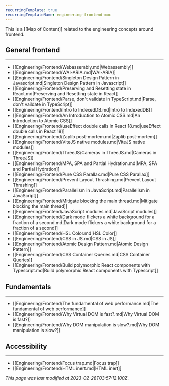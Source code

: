 ```yaml
---
recurringTemplate: true
recurringTemplateName: engineering-frontend-moc
---
```


This is a [[Map of Content]] related to the engineering concepts around frontend.

## General frontend
---
- [[Engineering/Frontend/Webassembly.md|Webassembly]]
- [[Engineering/Frontend/WAI-ARIA.md|WAI-ARIA]]
- [[Engineering/Frontend/Singleton Design Pattern in Javascript.md|Singleton Design Pattern in Javascript]]
- [[Engineering/Frontend/Preserving and Resetting state in React.md|Preserving and Resetting state in React]]
- [[Engineering/Frontend/Parse, don't vaildate in TypeScript.md|Parse, don't vaildate in TypeScript]]
- [[Engineering/Frontend/Intro to IndexedDB.md|Intro to IndexedDB]]
- [[Engineering/Frontend/An Introduction to Atomic CSS.md|An Introduction to Atomic CSS]]
- [[Engineering/Frontend/useEffect double calls in React 18.md|useEffect double calls in React 18]]
- [[Engineering/Frontend/Zaplib post-mortem.md|Zaplib post-mortem]]
- [[Engineering/Frontend/ViteJS native modules.md|ViteJS native modules]]
- [[Engineering/Frontend/ThreeJS/Cameras in ThreeJS.md|Cameras in ThreeJS]]
- [[Engineering/Frontend/MPA, SPA and Partial Hydration.md|MPA, SPA and Partial Hydration]]
- [[Engineering/Frontend/Pure CSS Parallax.md|Pure CSS Parallax]]
- [[Engineering/Frontend/Prevent Layout Thrashing.md|Prevent Layout Thrashing]]
- [[Engineering/Frontend/Parallelism in JavaScript.md|Parallelism in JavaScript]]
- [[Engineering/Frontend/Mitigate blocking the main thread.md|Mitigate blocking the main thread]]
- [[Engineering/Frontend/JavaScript modules.md|JavaScript modules]]
- [[Engineering/Frontend/Dark mode flickers a white background for a fraction of a second.md|Dark mode flickers a white background for a fraction of a second]]
- [[Engineering/Frontend/HSL Color.md|HSL Color]]
- [[Engineering/Frontend/CSS in JS.md|CSS in JS]]
- [[Engineering/Frontend/Atomic Design Pattern.md|Atomic Design Pattern]]
- [[Engineering/Frontend/CSS Container Queries.md|CSS Container Queries]]
- [[Engineering/Frontend/Build polymorphic React components with Typescript.md|Build polymorphic React components with Typescript]]

## Fundamentals
---
- [[Engineering/Frontend/The fundamental of web performance.md|The fundamental of web performance]]
- [[Engineering/Frontend/Why Virtual DOM is fast?.md|Why Virtual DOM is fast?]]
- [[Engineering/Frontend/Why DOM manipulation is slow?.md|Why DOM manipulation is slow?]]

## Accessibility
---
- [[Engineering/Frontend/Focus trap.md|Focus trap]]
- [[Engineering/Frontend/HTML inert.md|HTML inert]]


*This page was last modified at 2023-02-28T03:57:12.100Z*.
